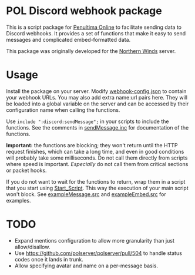 # POL Discord webhook package

This is a script package for [Penultima Online](https://polserver.com/) to facilitate sending
data to Discord webhooks. It provides a set of functions that make it easy to send messages
and complicated embed-formatted data.

This package was originally developed for the [Northern Winds](https://northern-winds.fi/) server.

# Usage

Install the package on your server. Modify [webhook-config.json](pkg/discord/webhook-config.json) to contain your webhook URLs.
You may also add extra name:url pairs here. They will be loaded into a global variable on the server
and can be accessed by their configuration name when calling the functions.

Use `include ":discord:sendMessage";` in your scripts to include the functions. See the comments in [sendMessage.inc](pkg/discord/include/sendMessage.inc)
for documentation of the functions.

**Important:** the functions are blocking; they won't return until the HTTP request finishes, which can take a long time,
and even in good conditions will probably take some milliseconds. Do not call them directly from scripts where speed is important.
*Especially* do not call them from critical sections or packet hooks.

If you do not want to wait for the functions to return, wrap them in a script that you start using [Start_Script](https://docs.polserver.com/pol100/fullfunc.php?xmlfile=osem#Start_Script).
This way the execution of your main script won't block. See [exampleMessage.src](pkg/discord/exampleMessage.src) and [exampleEmbed.src](pkg/discord/exampleEmbed.src) for examples.

# TODO

- Expand mentions configuration to allow more granularity than just allow/disallow.
- Use https://github.com/polserver/polserver/pull/504 to handle status codes once it lands in trunk.
- Allow specifying avatar and name on a per-message basis.
